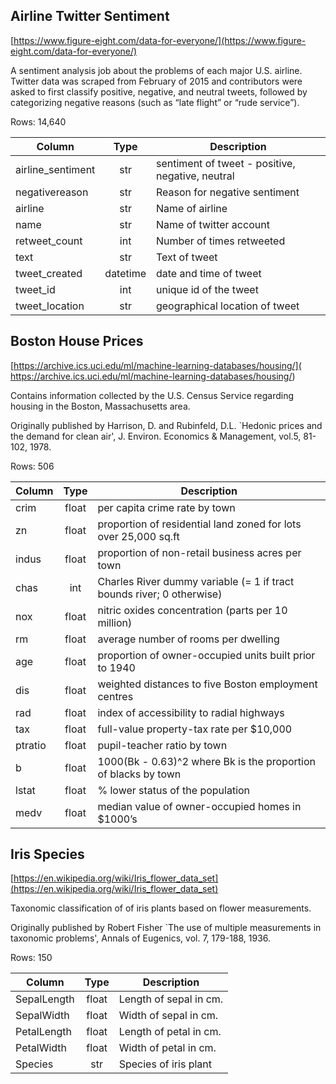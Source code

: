 


Airline Twitter Sentiment
-------------------------
[https://www.figure-eight.com/data-for-everyone/](https://www.figure-eight.com/data-for-everyone/)

A sentiment analysis job about the problems of each major U.S. airline. Twitter data was scraped from February of 2015 and contributors were asked to first classify positive, negative, and neutral tweets, followed by categorizing negative reasons (such as “late flight” or “rude service”).

Rows:  14,640

|Column|Type|Description        |
|------| :---: |----------------|
|airline_sentiment|str|sentiment of tweet - positive, negative, neutral|
|negativereason|str|Reason for negative sentiment|
|airline|str|Name of airline|
|name|str|Name of twitter account|
|retweet_count|int|Number of times retweeted|
|text|str|Text of tweet|
|tweet_created|datetime|date and time of tweet|		
|tweet_id|int|unique id of the tweet|
|tweet_location|str|geographical location of tweet|		


Boston House Prices
-------------------
[https://archive.ics.uci.edu/ml/machine-learning-databases/housing/]( https://archive.ics.uci.edu/ml/machine-learning-databases/housing/)

Contains information collected by the U.S. Census Service regarding housing in the Boston, Massachusetts area.

Originally published by Harrison, D. and Rubinfeld, D.L. `Hedonic prices and the demand for clean air', J. Environ. Economics & Management, vol.5, 81-102, 1978.

Rows: 506  

|Column|Type|Description        |
|------| :---: |----------------|
|crim|float|per capita crime rate by town|
|zn|float|proportion of residential land zoned for lots over 25,000 sq.ft|
|indus|float|proportion of non-retail business acres per town|
|chas|int|Charles River dummy variable (= 1 if tract bounds river; 0 otherwise)|
|nox|float|nitric oxides concentration (parts per 10 million)|
|rm|float|average number of rooms per dwelling|
|age|float|proportion of owner-occupied units built prior to 1940|
|dis|float|weighted distances to five Boston employment centres|
|rad|float|index of accessibility to radial highways|
|tax|float|full-value property-tax rate per $10,000|
|ptratio|float|pupil-teacher ratio by town|
|b|float|1000(Bk - 0.63)^2 where Bk is the proportion of blacks by town|
|lstat|float|% lower status of the population|
|medv|float|median value of owner-occupied homes in $1000’s|


Iris Species
------------
[https://en.wikipedia.org/wiki/Iris_flower_data_set](https://en.wikipedia.org/wiki/Iris_flower_data_set)

Taxonomic classification of of iris plants based on flower measurements.
  
Originally published by Robert Fisher `The use of multiple measurements in taxonomic problems', Annals of Eugenics,  vol. 7, 179-188, 1936.

Rows: 150

|Column|Type|Description        |
|------| :---: |----------------|
|SepalLength|float|Length of sepal in cm.|
|SepalWidth|float|Width of sepal in cm.|
|PetalLength|float|Length of petal in cm.|
|PetalWidth|float|Width of petal in cm.|
|Species|str|Species of iris plant|
